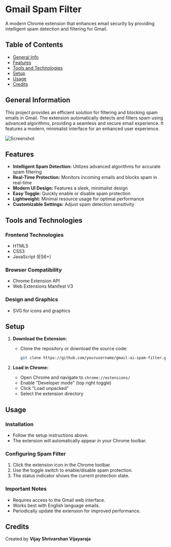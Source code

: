 # Gmail Spam Filter

A modern Chrome extension that enhances email security by providing intelligent spam detection and filtering for Gmail.

## Table of Contents
* [General Info](#general-information)
* [Features](#features)
* [Tools and Technologies](#tools-and-technologies)
* [Setup](#setup)
* [Usage](#usage)
* [Credits](#credits)

## General Information

This project provides an efficient solution for filtering and blocking spam emails in Gmail. The extension automatically detects and filters spam using advanced algorithms, providing a seamless and secure email experience. It features a modern, minimalist interface for an enhanced user experience.

![Screenshot](screenshot.png)

## Features

* **Intelligent Spam Detection:** Utilizes advanced algorithms for accurate spam filtering  
* **Real-Time Protection:** Monitors incoming emails and blocks spam in real-time  
* **Modern UI Design:** Features a sleek, minimalist design  
* **Easy Toggle:** Quickly enable or disable spam protection  
* **Lightweight:** Minimal resource usage for optimal performance  
* **Customizable Settings:** Adjust spam detection sensitivity  

## Tools and Technologies

### Frontend Technologies
- HTML5  
- CSS3  
- JavaScript (ES6+)  

### Browser Compatibility
- Chrome Extension API  
- Web Extensions Manifest V3  

### Design and Graphics
- SVG for icons and graphics  

## Setup

1. **Download the Extension:**
   - Clone the repository or download the source code:
     ```bash
     git clone https://github.com/yourusername/gmail-ai-spam-filter.git
     ```

2. **Load in Chrome:**
   - Open Chrome and navigate to `chrome://extensions/`
   - Enable "Developer mode" (top right toggle)
   - Click "Load unpacked"
   - Select the extension directory  

## Usage

### Installation
- Follow the setup instructions above.  
- The extension will automatically appear in your Chrome toolbar.  

### Configuring Spam Filter
1. Click the extension icon in the Chrome toolbar.  
2. Use the toggle switch to enable/disable spam protection.  
3. The status indicator shows the current protection state.  

### Important Notes
- Requires access to the Gmail web interface.  
- Works best with English language emails.  
- Periodically update the extension for improved performance.  

## Credits

Created by **Vijay Shrivarshan Vijayaraja**
